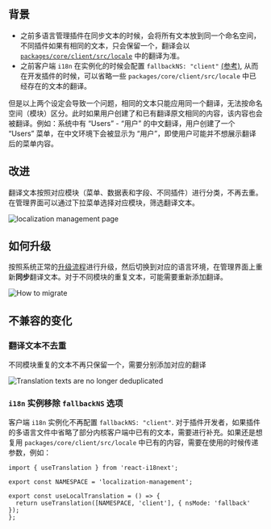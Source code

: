 ## 背景

* 之前多语言管理插件在同步文本的时候，会将所有文本放到同一个命名空间，不同插件如果有相同的文本，只会保留一个，翻译会以 [`packages/core/client/src/locale`](https://github.com/nocobase/nocobase/tree/main/packages/core/client/src/locale) 中的翻译为准。
* 之前客户端 `i18n` 在实例化的时候会配置 `fallbackNS: "client"` [(参考)](https://github.com/nocobase/nocobase/blob/8983eed3308d018a309f1d39f5c6988bbc632878/packages/core/client/src/i18n/i18n.ts#L20), 从而在开发插件的时候，可以省略一些 `packages/core/client/src/locale` 中已经存在的文本的翻译。

但是以上两个设定会导致一个问题，相同的文本只能应用同一个翻译，无法按命名空间（模块）区分。此时如果用户创建了和已有翻译原文相同的内容，该内容也会被翻译。例如：系统中有 “Users” - “用户” 的中文翻译，用户创建了一个 “Users” 菜单，在中文环境下会被显示为 “用户”，即使用户可能并不想展示翻译后的菜单内容。

## 改进

翻译文本按照对应模块（菜单、数据表和字段、不同插件）进行分类，不再去重。在管理界面可以通过下拉菜单选择对应模块，筛选翻译文本。

![localization management page](https://static-docs.nocobase.com/148e5cf34a8a761f7d16429f1c0338f1.jpg)

## 如何升级

按照系统正常的[升级流程](https://docs-cn.nocobase.com/welcome/getting-started/upgrading)进行升级，然后切换到对应的语言环境，在管理界面上重新**同步**翻译文本。对于不同模块的重复文本，可能需要重新添加翻译。

![How to migrate](https://static-docs.nocobase.com/bb1c1563770b5c7bfc4f683fc8efaad9.jpg)

## 不兼容的变化

### 翻译文本不去重

不同模块重复的文本不再只保留一个，需要分别添加对应的翻译

![Translation texts are no longer deduplicated](https://static-docs.nocobase.com/c090ade730c7d71841cef340d865615b.jpg)

### `i18n` 实例移除 `fallbackNS` 选项

客户端 `i18n` 实例化不再配置 `fallbackNS: "client"`. 对于插件开发者，如果插件的多语言文件中省略了部分内核客户端中已有的文本，需要进行补充。如果还是想复用 `packages/core/client/src/locale` 中已有的内容，需要在使用的时候传递参数，例如：

```
import { useTranslation } from 'react-i18next';

export const NAMESPACE = 'localization-management';

export const useLocalTranslation = () => {
  return useTranslation([NAMESPACE, 'client'], { nsMode: 'fallback' });
};
```
